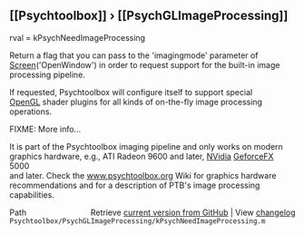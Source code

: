 ## [[Psychtoolbox]] &#8250; [[PsychGLImageProcessing]]

rval = kPsychNeedImageProcessing  
  
Return a flag that you can pass to the 'imagingmode' parameter of  
[Screen](Screen)('OpenWindow') in order to request support for the built-in image  
processing pipeline.  
  
If requested, Psychtoolbox will configure itself to support special  
[OpenGL](OpenGL) shader plugins for all kinds of on-the-fly image processing  
operations.  
  
FIXME: More info...  
  
It is part of the Psychtoolbox imaging pipeline and only works on modern  
graphics hardware, e.g., ATI Radeon 9600 and later, [NVidia](NVidia) [GeforceFX](GeforceFX) 5000  
and later. Check the www.psychtoolbox.org Wiki for graphics hardware  
recommendations and for a description of PTB's image processing  
capabilities.  




<div class="code_header" style="text-align:right;">
  <span style="float:left;">Path&nbsp;&nbsp;</span> <span class="counter">Retrieve <a href=
  "https://raw.github.com/Psychtoolbox-3/Psychtoolbox-3/beta/Psychtoolbox/PsychGLImageProcessing/kPsychNeedImageProcessing.m">current version from GitHub</a> | View <a href=
  "https://github.com/Psychtoolbox-3/Psychtoolbox-3/commits/beta/Psychtoolbox/PsychGLImageProcessing/kPsychNeedImageProcessing.m">changelog</a></span>
</div>
<div class="code">
  <code>Psychtoolbox/PsychGLImageProcessing/kPsychNeedImageProcessing.m</code>
</div>

